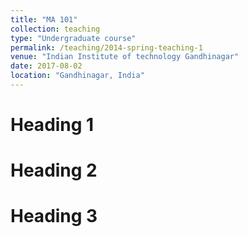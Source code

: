```yaml
---
title: "MA 101"
collection: teaching
type: "Undergraduate course"
permalink: /teaching/2014-spring-teaching-1
venue: "Indian Institute of technology Gandhinagar"
date: 2017-08-02
location: "Gandhinagar, India"
---
```




Heading 1
======

Heading 2
======

Heading 3
======
